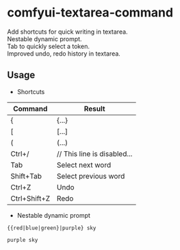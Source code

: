 # comfyui-textarea-command

Add shortcuts for quick writing in textarea.  
Nestable dynamic prompt.  
Tab to quickly select a token.  
Improved undo, redo history in textarea.  

## Usage  

- Shortcuts

| Command      | Result               |
|--------------|----------------------|
| \{            | \{...\}                |
| \[            | \[...\]                |
| \(            | \(...\)                |
| Ctrl+\/       | \/\/ This line is disabled... |
| Tab          | Select next word     |
| Shift+Tab    | Select previous word |
| Ctrl+Z       | Undo                 |
| Ctrl+Shift+Z | Redo                 |

- Nestable dynamic prompt

```
{{red|blue|green}|purple} sky
```

```
purple sky
```